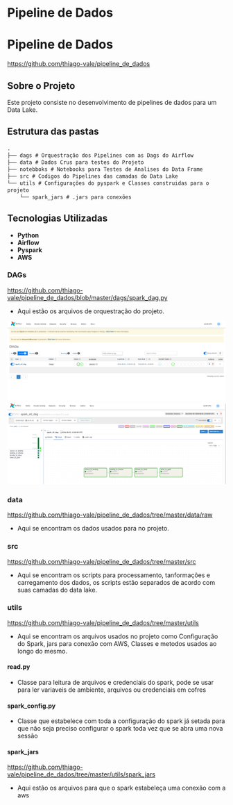 # Pipeline de Dados

# Pipeline de Dados

https://github.com/thiago-vale/pipeline_de_dados

## Sobre o Projeto

Este projeto consiste no desenvolvimento de pipelines de dados para um Data Lake.

## Estrutura das pastas
```
.
├── dags # Orquestração dos Pipelines com as Dags do Airflow
├── data # Dados Crus para testes do Projeto
├── notebboks # Notebooks para Testes de Analises do Data Frame
├── src # Codigos do Pipelines das camadas do Data Lake
└── utils # Configurações do pyspark e Classes construidas para o projeto
    └── spark_jars # .jars para conexões 
```

## Tecnologias Utilizadas

- **Python**
- **Airflow**
- **Pyspark**
- **AWS**

### DAGs
https://github.com/thiago-vale/pipeline_de_dados/blob/master/dags/spark_dag.py
- Aqui estão os arquivos de orquestração do projeto.

![](utils/images/Captura%20de%20tela%20de%202024-08-03%2011-05-00.png)
![](utils/images/Captura%20de%20tela%20de%202024-08-03%2011-05-15.png)

### data
https://github.com/thiago-vale/pipeline_de_dados/tree/master/data/raw

- Aqui se encontram os dados usados para no projeto.

### src
https://github.com/thiago-vale/pipeline_de_dados/tree/master/src

- Aqui se encontram os scripts para processamento, tanformações e carregamento dos dados, os scripts estão separados de acordo com suas camadas do data lake.

### utils
https://github.com/thiago-vale/pipeline_de_dados/tree/master/utils

- Aqui se encontram os arquivos usados no projeto como Configuração do Spark, jars para conexão com AWS, Classes e metodos usados ao longo do mesmo.

#### read.py
- Classe para leitura de arquivos e credenciais do spark, pode se usar para ler variaveis de ambiente, arquivos ou credenciais em cofres

#### spark_config.py

- Classe que estabelece com toda a configuração do spark já setada para que não seja preciso configurar o spark toda vez que se abra uma nova sessão

#### spark_jars
https://github.com/thiago-vale/pipeline_de_dados/tree/master/utils/spark_jars

- Aqui estão os arquivos para que o spark estabeleça uma conexão com a aws